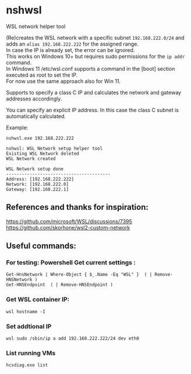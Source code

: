 # nshwsl
WSL network helper tool

(Re)creates the WSL network with a specific subnet `192.168.222.0/24` and adds an `alias 192.168.222.222` for the assigned range.  
In case the IP is already set, the error can be ignored.  
This works on Windows 10+ but requires sudo permissions for the `ip addr` command.  
In Windows 11 /etc/wsl.conf supports a command in the [boot] section executed as root to set the IP.  
For now use the same approach also for Win 11.

Supports to specify a class C IP and calculates the network and gateway addresses accordingly.

You can specify an explicit IP address. In this case the class C subnet is automatically calculated.

Example:

```
nshwsl.exe 192.168.222.222

nshwsl: WSL Network setup helper tool
Existing WSL Network deleted
WSL Network created

WSL Network setup done
----------------------------------------
Address: [192.168.222.222]
Network: [192.168.222.0]
Gateway: [192.168.222.1]
```

## References and thanks for inspiration:

https://github.com/microsoft/WSL/discussions/7395
https://github.com/skorhone/wsl2-custom-network

## Useful commands:

### For testing: Powershell Get current settings :

```
Get-HnsNetwork | Where-Object { $_.Name -Eq "WSL" }  ( | Remove-HNSNetwork )
Get-HNSEndpoint  ( | Remove-HNSEndpoint )
```

### Get WSL container IP:

```
wsl hostname -I
```

### Set addtional IP

```
wsl sudo /sbin/ip a add 192.168.222.222/24 dev eth0
```

### List running VMs

```
hcsdiag.exe list
```

